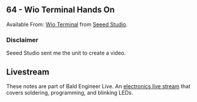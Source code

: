 ## 64 - Wio Terminal Hands On
Available From:
[Wio Terminal](https://www.seeedstudio.com/Wio-Terminal-p-4509.html) from [Seeed Studio](https://www.seeedstudio.com/).

### Disclaimer
Seeed Studio sent me the unit to create a video.

## Livestream
These notes are part of Bald Engineer Live. An [electronics live stream](https://twitch.tv/baldengineer) that covers soldering, programming, and blinking LEDs.